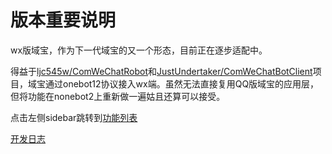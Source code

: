 # 版本重要说明

wx版域宝，作为下一代域宝的又一个形态，目前正在逐步适配中。

得益于[ljc545w/ComWeChatRobot](https://github.com/ljc545w/ComWeChatRobot)和[JustUndertaker/ComWeChatBotClient](https://github.com/JustUndertaker/ComWeChatBotClient)项目，域宝通过onebot12协议接入wx端。虽然无法直接复用QQ版域宝的应用层，但将功能在nonebot2上重新做一遍姑且还算可以接受。

点击左侧sidebar跳转到[功能列表](/wx/manual)  

[开发日志](/wx/log)  